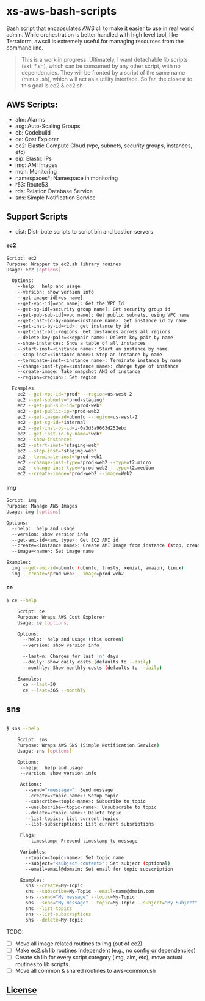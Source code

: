 # xs-aws-bash-scripts

Bash script that encapsulates AWS cli to make it easier to use in
real world admin. While orchestration is better handled with high level tool,
like Terraform, awscli is extremely useful for managing resources from
the command line.

> This is a work in progress. Ultimately, I want detachable lib scripts
(ext: *.sh), which can be consumed by any other script, with no dependencies.
They will be fronted by a script of the same name (minus .sh), which will act
as a utility interface. So far, the closest to this goal is ec2 & ec2.sh.


## AWS Scripts:
* alm: Alarms
* asg: Auto-Scaling Groups
* cb: Codebuild
* ce: Cost Explorer
* ec2: Elastic Compute Cloud (vpc, subnets, security groups, instances, etc)
* eip: Elastic IPs
* img: AMI Images
* mon: Monitoring
* namespaces*: Namespace in monitoring
* r53: Route53
* rds: Relation Database Service
* sns: Simple Notification Service

## Support Scripts
* dist: Distribute scripts to script bin and bastion servers

#### ec2

```sh
Script: ec2
Purpose: Wrapper to ec2.sh library rouines
Usage: ec2 [options]

  Options:
    --help:  help and usage
    --version: show version info
    --get-image-id[=os name]
    --get-vpc-id[=vpc name]: Get the VPC Id
    --get-sg-id[=security group name]: Get security group id
    --get-pub-sub-id[=vpc name]: Get public subnets, using VPC name
    --get-inst-id-by-name=<instance name>: Get instance id by name
    --get-inst-by-id=<id>: get instance by id
    --get-inst-all-regions: Get instances across all regions
    --delete-key-pair=<keypair name>: Delete key pair by name
    --show-instances: Show a table of all instances
    --start-inst=<instance name>: Start an instance by name
    --stop-inst=<instance name>: Stop an instance by name
    --terminate-inst=<instance name>: Terminate instance by name
    --change-inst-type=<instance name>: change type of instance
    --create-image: Take snapshot AMI of instance
    --region=<region>: Set region

  Examples:
    ec2 --get-vpc-id=*prod* --region=us-west-2
    ec2 --get-subnets=*prod-staging*
    ec2 --get-pub-sub-id=*prod-web*
    ec2 --get-public-ip=*prod-web2
    ec2 --get-image-id=ubuntu --region=us-west-2
    ec2 --get-sg-id=*internal
    ec2 --get-inst-by-id=i-0a3d3a9663d252ebd
    ec2 --get-inst-id-by-name=*web*
    ec2 --show-instances
    ec2 --start-inst=*staging-web*
    ec2 --stop-inst=*staging-web*
    ec2 --terminate-inst=*prod-web1
    ec2 --change-inst-type=*prod-web2 --type=t2.micro
    ec2 --change-inst-type=*prod-web2 --type=t2.medium
    ec2 --create-image=*prod-web2 --image=Web2

```
#### img

```sh
Script: img
Purpose: Manage AWS Images
Usage: img [options]

Options:
  --help:  help and usage
  --version: show version info
  --get-ami-id=<ami type>: Get EC2 AMI id
  --create=<instance name>: Create AMI Image from instance (stop, create & start)
  --image=<name>: Set image name

Examples:
  img --get-ami-id=ubuntu (ubuntu, trusty, xenial, amazon, linux)
  img --create=*prod-web2 --image=prod-web2


```
#### ce

```sh
$ ce --help

    Script: ce
    Purpose: Wraps AWS Cost Explorer
    Usage: ce [options]

    Options:
      --help:  help and usage (this screen)
      --version: show version info

      --last=n: Charges for last 'n' days
      --daily: Show daily costs (defaults to --daily)
      --monthly: Show monthly costs (defaults to --daily)

    Examples:
      ce --last=30
      ce --last=365 --monthly


```

## sns
```sh

$ sns --help

    Script: sns
    Purpose: Wraps AWS SNS (Simple Notification Service)
    Usage: sns [options]

    Options:
     --help:  help and usage
     --version: show version info

     Actions:
       --send="<message>": Send message
       --create=<topic-name>: Setup topic
       --subscribe=<topic-name>: Subscribe to topic
       --unsubscribe=<topic-name>: Unsubscribe to topic
       --delete=<topic-name>: Delete topic
       --list-topics: List current topics
       --list-subscriptions: List current subsriptions

     Flags:
       --timestamp: Prepend timestamp to message

     Variables:
       --topic=<topic-name>: Set topic name
       --subject="<subject content>": Set subject (optional)
       --email=email@domain: Set email for topic subscription

     Examples:
       sns --create=My-Topic
       sns --subscribe=My-Topic --email=name@dmain.com
       sns --send="My message" --topic=My-Topic
       sns --send="My message" --topic=My-Topic --subject="My Subject" --timestamp
       sns --list-topics
       sns --list-subscriptions
       sns --delete=My-Topic
```

TODO:
- [ ] Move all image related routines to img (out of ec2)
- [ ] Make ec2.sh lib routines independent (e.g., no config or dependencies)
- [ ] Create sh lib for every script category (img, alm, etc), move actual routines to lib scripts.
- [ ] Move all common & shared routines to aws-common.sh

## [License](LICENSE.md)

